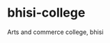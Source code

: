 # bhisi-college
Arts and commerce college, bhisi                                                                                                                                                

